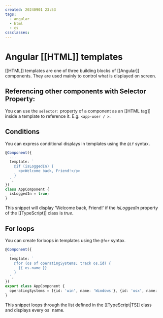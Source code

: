 ```yaml
---
created: 20240901 23:53
tags:
  - angular
  - html
  - cs
cssclasses:
---
```


# Angular [[HTML]] templates
[[HTML]] templates are one of three building blocks of [[Angular]] components. They are used mainly to control what is displayed on screen.
## Referencing other components with Selector Property:
You can use the `selector:` property of a component as an [[HTML tag]] inside a template to reference it. E.g. `<app-user / >`.

## Conditions
You can express conditional displays in templates using the `@if` syntax.

```ts
@Component({
  ...
  template: `
    @if (isLoggedIn) {
      <p>Welcome back, Friend!</p>
    }
  `,
})
class AppComponent {
  isLoggedIn = true;
}
```

This snippet will display 'Welcome back, Friend!' if the *isLoggedIn* property of the [[TypeScript]] class is *true*.

## For loops
You can create forloops in templates using the `@for` syntax.
```ts
@Component({
  ...
  template: `
    @for (os of operatingSystems; track os.id) {
      {{ os.name }}
    }
  `,
})
export class AppComponent {
  operatingSystems = [{id: 'win', name: 'Windows'}, {id: 'osx', name: 'MacOS'}, {id: 'linux', name: 'Linux'}];
}
```

This snippet loops through the list defined in the [[TypeScript|TS]] class and displays every os' name.


